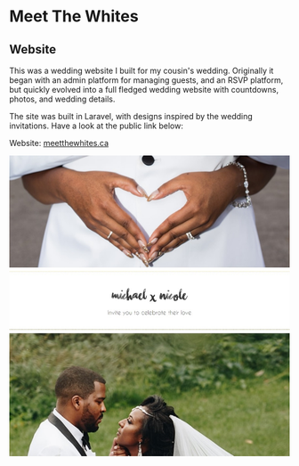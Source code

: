 # Meet The Whites

## Website

This was a wedding website I built for my cousin's wedding. Originally it began with an admin platform for managing guests, and an RSVP platform, but quickly evolved into a full fledged wedding website with countdowns, photos, and wedding details.

The site was built in Laravel, with designs inspired by the wedding invitations. Have a look at the public link below:

Website: <a href="http://meetthewhites.ca">meetthewhites.ca</a>

<img src="https://raw.githubusercontent.com/strakers/meetthewhites/master/public/images/thumbnail.jpg">


